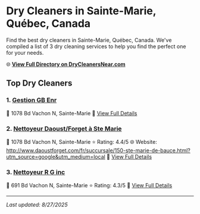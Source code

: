 # Dry Cleaners in Sainte-Marie, Québec, Canada

Find the best dry cleaners in Sainte-Marie, Québec, Canada. We've compiled a list of 3 dry cleaning services to help you find the perfect one for your needs.

🌐 **[View Full Directory on DryCleanersNear.com](https://drycleanersnear.com/city/Canada/Qu%C3%A9bec/Sainte-Marie)**

## Top Dry Cleaners

### 1. [Gestion GB Enr](https://drycleanersnear.com/dryCleaner/68a7cfcd606e51ce7f219c78/gestion-gb-enr)
📍 1078 Bd Vachon N, Sainte-Marie
🔗 [View Full Details](https://drycleanersnear.com/dryCleaner/68a7cfcd606e51ce7f219c78/gestion-gb-enr)

### 2. [Nettoyeur Daoust/Forget à Ste Marie](https://drycleanersnear.com/dryCleaner/68a7cfef606e51ce7f219dff/nettoyeur-daoust-forget-ste-marie)
📍 1078 Bd Vachon N, Sainte-Marie
⭐ Rating: 4.4/5
🌐 Website: http://www.daoustforget.com/fr/succursale/150-ste-marie-de-bauce.html?utm_source=google&utm_medium=local
🔗 [View Full Details](https://drycleanersnear.com/dryCleaner/68a7cfef606e51ce7f219dff/nettoyeur-daoust-forget-ste-marie)

### 3. [Nettoyeur R G inc](https://drycleanersnear.com/dryCleaner/68a7cfb9606e51ce7f2199f3/nettoyeur-r-g-inc)
📍 691 Bd Vachon N, Sainte-Marie
⭐ Rating: 4.3/5
🔗 [View Full Details](https://drycleanersnear.com/dryCleaner/68a7cfb9606e51ce7f2199f3/nettoyeur-r-g-inc)


---

*Last updated: 8/27/2025*
